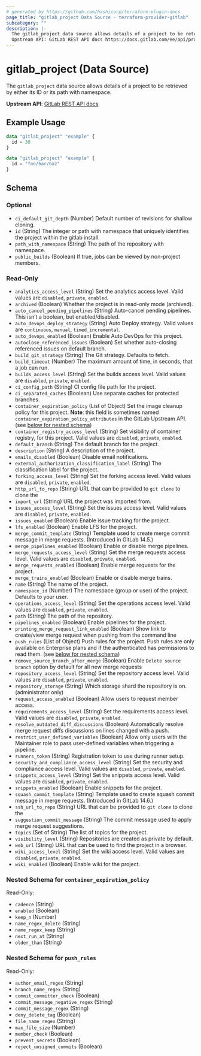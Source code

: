 ```yaml
---
# generated by https://github.com/hashicorp/terraform-plugin-docs
page_title: "gitlab_project Data Source - terraform-provider-gitlab"
subcategory: ""
description: |-
  The gitlab_project data source allows details of a project to be retrieved by either its ID or its path with namespace.
  Upstream API: GitLab REST API docs https://docs.gitlab.com/ee/api/projects.html#get-single-project
---
```


# gitlab_project (Data Source)

The `gitlab_project` data source allows details of a project to be retrieved by either its ID or its path with namespace.

**Upstream API**: [GitLab REST API docs](https://docs.gitlab.com/ee/api/projects.html#get-single-project)

## Example Usage

```terraform
data "gitlab_project" "example" {
  id = 30
}

data "gitlab_project" "example" {
  id = "foo/bar/baz"
}
```

<!-- schema generated by tfplugindocs -->
## Schema

### Optional

- `ci_default_git_depth` (Number) Default number of revisions for shallow cloning.
- `id` (String) The integer or path with namespace that uniquely identifies the project within the gitlab install.
- `path_with_namespace` (String) The path of the repository with namespace.
- `public_builds` (Boolean) If true, jobs can be viewed by non-project members.

### Read-Only

- `analytics_access_level` (String) Set the analytics access level. Valid values are `disabled`, `private`, `enabled`.
- `archived` (Boolean) Whether the project is in read-only mode (archived).
- `auto_cancel_pending_pipelines` (String) Auto-cancel pending pipelines. This isn’t a boolean, but enabled/disabled.
- `auto_devops_deploy_strategy` (String) Auto Deploy strategy. Valid values are `continuous`, `manual`, `timed_incremental`.
- `auto_devops_enabled` (Boolean) Enable Auto DevOps for this project.
- `autoclose_referenced_issues` (Boolean) Set whether auto-closing referenced issues on default branch.
- `build_git_strategy` (String) The Git strategy. Defaults to fetch.
- `build_timeout` (Number) The maximum amount of time, in seconds, that a job can run.
- `builds_access_level` (String) Set the builds access level. Valid values are `disabled`, `private`, `enabled`.
- `ci_config_path` (String) CI config file path for the project.
- `ci_separated_caches` (Boolean) Use separate caches for protected branches.
- `container_expiration_policy` (List of Object) Set the image cleanup policy for this project. **Note**: this field is sometimes named `container_expiration_policy_attributes` in the GitLab Upstream API. (see [below for nested schema](#nestedatt--container_expiration_policy))
- `container_registry_access_level` (String) Set visibility of container registry, for this project. Valid values are `disabled`, `private`, `enabled`.
- `default_branch` (String) The default branch for the project.
- `description` (String) A description of the project.
- `emails_disabled` (Boolean) Disable email notifications.
- `external_authorization_classification_label` (String) The classification label for the project.
- `forking_access_level` (String) Set the forking access level. Valid values are `disabled`, `private`, `enabled`.
- `http_url_to_repo` (String) URL that can be provided to `git clone` to clone the
- `import_url` (String) URL the project was imported from.
- `issues_access_level` (String) Set the issues access level. Valid values are `disabled`, `private`, `enabled`.
- `issues_enabled` (Boolean) Enable issue tracking for the project.
- `lfs_enabled` (Boolean) Enable LFS for the project.
- `merge_commit_template` (String) Template used to create merge commit message in merge requests. (Introduced in GitLab 14.5.)
- `merge_pipelines_enabled` (Boolean) Enable or disable merge pipelines.
- `merge_requests_access_level` (String) Set the merge requests access level. Valid values are `disabled`, `private`, `enabled`.
- `merge_requests_enabled` (Boolean) Enable merge requests for the project.
- `merge_trains_enabled` (Boolean) Enable or disable merge trains.
- `name` (String) The name of the project.
- `namespace_id` (Number) The namespace (group or user) of the project. Defaults to your user.
- `operations_access_level` (String) Set the operations access level. Valid values are `disabled`, `private`, `enabled`.
- `path` (String) The path of the repository.
- `pipelines_enabled` (Boolean) Enable pipelines for the project.
- `printing_merge_request_link_enabled` (Boolean) Show link to create/view merge request when pushing from the command line
- `push_rules` (List of Object) Push rules for the project. Push rules are only available on Enterprise plans and if the authenticated has permissions to read them. (see [below for nested schema](#nestedatt--push_rules))
- `remove_source_branch_after_merge` (Boolean) Enable `Delete source branch` option by default for all new merge requests
- `repository_access_level` (String) Set the repository access level. Valid values are `disabled`, `private`, `enabled`.
- `repository_storage` (String) Which storage shard the repository is on. (administrator only)
- `request_access_enabled` (Boolean) Allow users to request member access.
- `requirements_access_level` (String) Set the requirements access level. Valid values are `disabled`, `private`, `enabled`.
- `resolve_outdated_diff_discussions` (Boolean) Automatically resolve merge request diffs discussions on lines changed with a push.
- `restrict_user_defined_variables` (Boolean) Allow only users with the Maintainer role to pass user-defined variables when triggering a pipeline.
- `runners_token` (String) Registration token to use during runner setup.
- `security_and_compliance_access_level` (String) Set the security and compliance access level. Valid values are `disabled`, `private`, `enabled`.
- `snippets_access_level` (String) Set the snippets access level. Valid values are `disabled`, `private`, `enabled`.
- `snippets_enabled` (Boolean) Enable snippets for the project.
- `squash_commit_template` (String) Template used to create squash commit message in merge requests. (Introduced in GitLab 14.6.)
- `ssh_url_to_repo` (String) URL that can be provided to `git clone` to clone the
- `suggestion_commit_message` (String) The commit message used to apply merge request suggestions.
- `topics` (Set of String) The list of topics for the project.
- `visibility_level` (String) Repositories are created as private by default.
- `web_url` (String) URL that can be used to find the project in a browser.
- `wiki_access_level` (String) Set the wiki access level. Valid values are `disabled`, `private`, `enabled`.
- `wiki_enabled` (Boolean) Enable wiki for the project.

<a id="nestedatt--container_expiration_policy"></a>
### Nested Schema for `container_expiration_policy`

Read-Only:

- `cadence` (String)
- `enabled` (Boolean)
- `keep_n` (Number)
- `name_regex_delete` (String)
- `name_regex_keep` (String)
- `next_run_at` (String)
- `older_than` (String)


<a id="nestedatt--push_rules"></a>
### Nested Schema for `push_rules`

Read-Only:

- `author_email_regex` (String)
- `branch_name_regex` (String)
- `commit_committer_check` (Boolean)
- `commit_message_negative_regex` (String)
- `commit_message_regex` (String)
- `deny_delete_tag` (Boolean)
- `file_name_regex` (String)
- `max_file_size` (Number)
- `member_check` (Boolean)
- `prevent_secrets` (Boolean)
- `reject_unsigned_commits` (Boolean)


